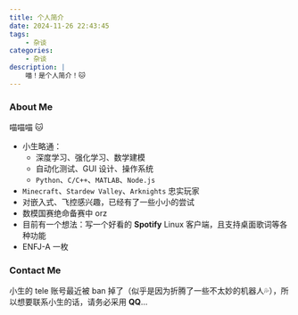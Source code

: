 ```yaml
---
title: 个人简介
date: 2024-11-26 22:43:45
tags:
    - 杂谈
categories:
    - 杂谈
description: |
    喵！是个人简介！🐱
---
```

### About Me

喵喵喵 🐱

- 小生略通：
  - 深度学习、强化学习、数学建模
  - 自动化测试、GUI 设计、操作系统
  - `Python`、`C/C++`、`MATLAB`、`Node.js`
- `Minecraft`、`Stardew Valley`、`Arknights` 忠实玩家
- 对嵌入式、飞控感兴趣，已经有了一些小小的尝试
- 数模国赛绝命备赛中 orz
- 目前有一个想法：写一个好看的 **Spotify** Linux 客户端，且支持桌面歌词等各种功能
- ENFJ-A 一枚

### Contact Me

小生的 tele 账号最近被 ban 掉了（似乎是因为折腾了一些不太妙的机器人💦），所以想要联系小生的话，请务必采用 **QQ**...
